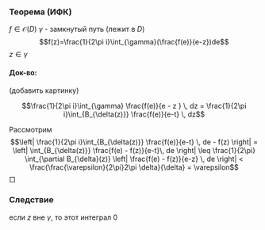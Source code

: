 ### Теорема (ИФК)
$f \in \mathcal{O}(D)$
$\gamma$ - замкнутый путь (лежит в $D$)
$$f(z)=\frac{1}{2\pi i}\int_{\gamma}(\frac{f(e)}{e-z})de$$ $z \in \gamma$

####  Док-во:
(добавить картинку)




$$\frac{1}{2\pi i}\int_{\gamma} \frac{f(e)}{e - z } \, dz = \frac{1}{2\pi i}\int_{B_{\delta(z)}} \frac{f(e)}{e-t} \, dz$$

Рассмотрим $$\left| \frac{1}{2\pi i}\int_{B_{\delta(z)}} \frac{f(e)}{e-t} \, de - f(z) \right| = \left| \int_{B_{\delta(z)}} \frac{f(e) - f(z)}{e-t}\, de \right| \leq \frac{1}{2\pi} \int_{\partial B_{\delta}(z)} \left| \frac{f(e) - f(z)}{e-z} \, de \right|  < \frac{\frac{\varepsilon}{2\pi}2\pi \delta}{\delta} = \varepsilon$$
$\Box$

### Следствие
если $z$ вне $\gamma$, то  этот интеграл 0

